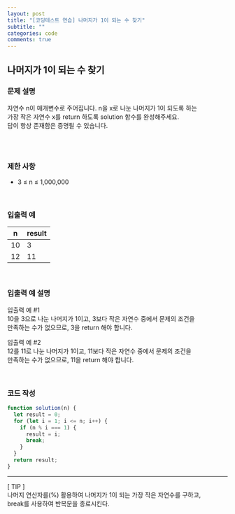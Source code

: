 ```yaml
---
layout: post
title: "[코딩테스트 연습] 나머지가 1이 되는 수 찾기"
subtitle: ""
categories: code
comments: true
---
```


## 나머지가 1이 되는 수 찾기

### 문제 설명

자연수 n이 매개변수로 주어집니다. n을 x로 나눈 나머지가 1이 되도록 하는<br> 가장 작은 자연수 x를 return 하도록 solution 함수를 완성해주세요.<br> 답이 항상 존재함은 증명될 수 있습니다.

<br>
<br>

### 제한 사항

- 3 ≤ n ≤ 1,000,000

<br>

### 입출력 예

| n   | result |
| --- | ------ |
| 10  | 3      |
| 12  | 11     |

<br>

### 입출력 예 설명

입출력 예 #1<br>
10을 3으로 나눈 나머지가 1이고, 3보다 작은 자연수 중에서 문제의 조건을<br> 만족하는 수가 없으므로, 3을 return 해야 합니다.<br>

입출력 예 #2<br>
12를 11로 나눈 나머지가 1이고, 11보다 작은 자연수 중에서 문제의 조건을<br> 만족하는 수가 없으므로, 11을 return 해야 합니다.

<br>

### 코드 작성

```js
function solution(n) {
  let result = 0;
  for (let i = 1; i <= n; i++) {
    if (n % i === 1) {
      result = i;
      break;
    }
  }
  return result;
}
```

<hr>
[ TIP ]<br>
나머지 연산자를(%) 활용하여 나머지가 1이 되는 가장 작은 자연수를 구하고,<br> break를 사용하여 반복문을 종료시킨다.
<br>
